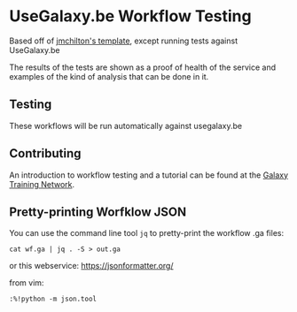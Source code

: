 # UseGalaxy.be Workflow Testing

Based off of [jmchilton's template](https://github.com/jmchilton/planemo-workflow-test-template), except running tests against UseGalaxy.be

The results of the tests are shown as a proof of health of the service and examples of the kind of analysis that can be done in it.

## Testing

These workflows will be run automatically against usegalaxy.be


## Contributing

An introduction to workflow testing and a tutorial can be found at the [Galaxy Training Network](https://galaxyproject.github.io/training-material/topics/contributing/tutorials/create-new-tutorial-technical/tutorial.html#testing-the-workflow-recommended).

## Pretty-printing Worfklow JSON

You can use the command line tool `jq` to pretty-print the workflow .ga files:

```console
cat wf.ga | jq . -S > out.ga
```

or this webservice: https://jsonformatter.org/

from vim:

```console
:%!python -m json.tool
```
